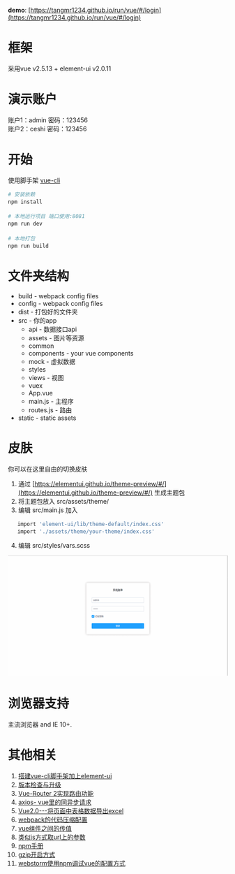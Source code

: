 **demo**: [https://tangmr1234.github.io/run/vue/#/login](https://tangmr1234.github.io/run/vue/#/login)

# 框架
采用vue v2.5.13 + element-ui v2.0.11

# 演示账户
账户1：admin  密码：123456    
账户2：ceshi  密码：123456

# 开始
使用脚手架 [vue-cli](https://github.com/vuejs/vue-cli)

``` bash
# 安装依赖
npm install

# 本地运行项目 端口使用:8081
npm run dev

# 本地打包
npm run build

```

# 文件夹结构
* build - webpack config files
* config - webpack config files
* dist - 打包好的文件夹
* src - 你的app
    * api - 数据接口api
    * assets - 图片等资源
    * common
    * components - your vue components
    * mock - 虚拟数据
    * styles
    * views - 视图
    * vuex 
    * App.vue
    * main.js - 主程序
    * routes.js - 路由 
* static - static assets

# 皮肤
你可以在这里自由的切换皮肤 
1. 通过 [https://elementui.github.io/theme-preview/#/](https://elementui.github.io/theme-preview/#/) 生成主题包
2. 将主题包放入 src/assets/theme/
3. 编辑 src/main.js 加入
``` bash
   import 'element-ui/lib/theme-default/index.css'
   import './assets/theme/your-theme/index.css'
```
4. 编辑 src/styles/vars.scss

![theme-blue](https://raw.githubusercontent.com/taylorchen709/markdown-images/master/vueadmin/rec-demo.gif)

# 浏览器支持

主流浏览器 and IE 10+.

# 其他相关

1. [搭建vue-cli脚手架加上element-ui](https://segmentfault.com/a/1190000010291674)
2. [版本检查与升级](http://blog.csdn.net/wojiaomaxiaoqi/article/details/78428738)
3. [Vue-Router 2实现路由功能](http://blog.csdn.net/sinat_17775997/article/details/54710420)
4. [axios- vue里的同异步请求](https://github.com/axios/axios)
5. [Vue2.0---将页面中表格数据导出excel](https://www.cnblogs.com/Mrfan217/p/6944238.html)
6. [webpack的代码压缩配置](http://www.css88.com/doc/webpack2/plugins/uglifyjs-webpack-plugin/)
7. [vue组件之间的传值](https://www.cnblogs.com/missxiaojun/p/6882491.html)
8. [类似js方式取url上的参数](https://www.cnblogs.com/xyyt/p/6068981.html)
9. [npm手册](https://segmentfault.com/a/1190000009315989)
10. [gzip开启方式](http://blog.csdn.net/qq_35844177/article/details/78599064?locationNum=4&fps=1)
11. [webstorm使用npm调试vue的配置方式](http://blog.csdn.net/nihaoqiulinhe/article/details/79071293)
